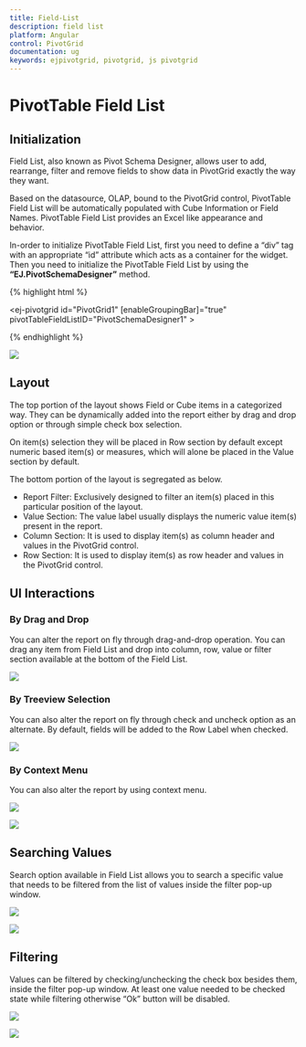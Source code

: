 ```yaml
---
title: Field-List
description: field list
platform: Angular
control: PivotGrid
documentation: ug
keywords: ejpivotgrid, pivotgrid, js pivotgrid
---
```


# PivotTable Field List

## Initialization  
Field List, also known as Pivot Schema Designer, allows user to add, rearrange, filter and remove fields to show data in PivotGrid exactly the way they want.

Based on the datasource, OLAP, bound to the PivotGrid control, PivotTable Field List will be automatically populated with Cube Information or Field Names. PivotTable Field List provides an Excel like appearance and behavior.

In-order to initialize PivotTable Field List, first you need to define a “div” tag with an appropriate “id” attribute which acts as a container for the widget. Then you need to initialize the PivotTable Field List by using the **“EJ.PivotSchemaDesigner”** method.

{% highlight html %}

<!--Create a tag which acts as a container for PivotGrid-->
 <ej-pivotgrid id="PivotGrid1" [enableGroupingBar]="true" pivotTableFieldListID="PivotSchemaDesigner1" >
</ej-pivotgrid>
<!--Create a tag which acts as a container for PivotTable Field List-->
<ej-pivotschemadesigner id="PivotSchemaDesigner1"></ej-pivotschemadesigner>

{% endhighlight %}
 
![](PivotTable-Field-List_images/olapclientfieldlsit.png)

## Layout
The top portion of the layout shows Field or Cube items in a categorized way. They can be dynamically added into the report either by drag and drop option or through simple check box selection.
 
On item(s) selection they will be placed in Row section by default except numeric based item(s) or measures, which will alone be placed in the Value section by default.
 
The bottom portion of the layout is segregated as below.

* Report Filter: Exclusively designed to filter an item(s) placed in this particular position of the layout. 
* Value Section: The value label usually displays the numeric value item(s) present in the report.
* Column Section: It is used to display item(s) as column header and values in the PivotGrid control. 
* Row Section: It is used to display item(s) as row header and values in the PivotGrid control.

## UI Interactions

### By Drag and Drop

You can alter the report on fly through drag-and-drop operation. You can drag any item from Field List and drop into column, row, value or filter section available at the bottom of the Field List.

![](PivotTable-Field-List_images/ui-operartion.png)
 
### By Treeview Selection
 
You can also alter the report on fly through check and uncheck option as an alternate. By default, fields will be added to the Row Label when checked.

![](PivotTable-Field-List_images/pivotfield.png)
 
### By Context Menu
 
You can also alter the report by using context menu.

![](PivotTable-Field-List_images/Olap_Pivotbutton_Context.png)

![](PivotTable-Field-List_images/Olap_Treeview_Context.png)

## Searching Values
Search option available in Field List allows you to search a specific value that needs to be filtered from the list of values inside the filter pop-up window.

![](PivotTable-Field-List_images/filterclick.png)

![](PivotTable-Field-List_images/search.png)

## Filtering
Values can be filtered by checking/unchecking the check box besides them, inside the filter pop-up window. At least one value needed to be checked state while filtering otherwise “Ok” button will be disabled.

![](PivotTable-Field-List_images/filterclick.png)

![](PivotTable-Field-List_images/filter.png)
